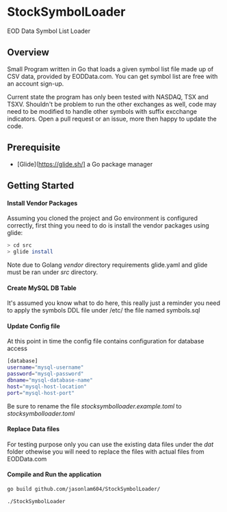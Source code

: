 # StockSymbolLoader
EOD Data Symbol List Loader

## Overview

Small Program written in Go that loads a given symbol list file made up of CSV data, provided by EODData.com.  You can get symbol list are free with an account sign-up.

Current state the program has only been tested with NASDAQ, TSX and TSXV.  Shouldn't be problem to run the other exchanges as well, code may need to be modified to handle other symbols with suffix excchange indicators.  Open a pull request or an issue, more then happy to update the code.

## Prerequisite 

* [Glide](https://glide.sh/] a Go package manager

## Getting Started

#### Install Vendor Packages
Assuming you cloned the project and Go environment is configured correctly, first thing you need to do is install the vendor packages using glide:

```bash
> cd src
> glide install
```

Note due to Golang *vendor* directory requirements glide.yaml and glide must be ran under *src* directory.

#### Create MySQL DB Table

It's assumed you know what to do here, this really just a reminder you need to apply the symbols DDL file under /etc/ the file named 
symbols.sql

#### Update Config file

At this point in time the config file contains configuration for database access

```bash
[database]
username="mysql-username"
password="mysql-password"
dbname="mysql-database-name"
host="mysql-host-location"
port="mysql-host-port"
```

Be sure to rename the file *stocksymbolloader.example.toml* to *stocksymbolloader.toml*

#### Replace Data files

For testing purpose only you can use the existing data files under the *dat* folder othewise you will need to replace the files
with actual files from EODData.com

#### Compile and Run the application

```bash
go build github.com/jasonlam604/StockSymbolLoader/
```
```bash
./StockSymbolLoader
```
